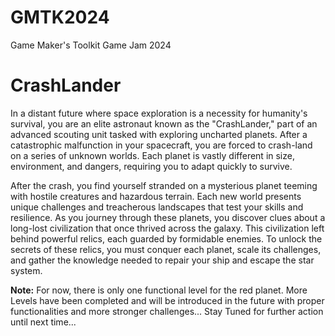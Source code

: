 # GMTK2024
Game Maker's Toolkit Game Jam 2024

# CrashLander

In a distant future where space exploration is a necessity for humanity's survival, you are an elite astronaut known as the "CrashLander," part of an advanced scouting unit tasked with exploring uncharted planets. After a catastrophic malfunction in your spacecraft, you are forced to crash-land on a series of unknown worlds. Each planet is vastly different in size, environment, and dangers, requiring you to adapt quickly to survive.

After the crash, you find yourself stranded on a mysterious planet teeming with hostile creatures and hazardous terrain. Each new world presents unique challenges and treacherous landscapes that test your skills and resilience. As you journey through these planets, you discover clues about a long-lost civilization that once thrived across the galaxy. This civilization left behind powerful relics, each guarded by formidable enemies. To unlock the secrets of these relics, you must conquer each planet, scale its challenges, and gather the knowledge needed to repair your ship and escape the star system.

**Note:**
For now, there is only one functional level for the red planet. More Levels have been completed and will be introduced in the future with proper functionalities and more stronger challenges...
Stay Tuned for further action until next time...
